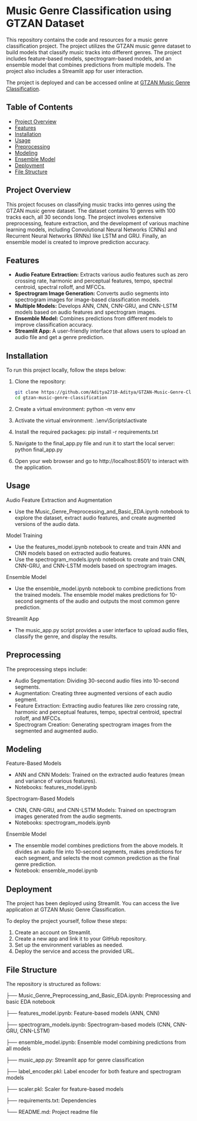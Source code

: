 # Music Genre Classification using GTZAN Dataset

This repository contains the code and resources for a music genre classification project. The project utilizes the GTZAN music genre dataset to build models that classify music tracks into different genres. The project includes feature-based models, spectrogram-based models, and an ensemble model that combines predictions from multiple models. The project also includes a Streamlit app for user interaction.

The project is deployed and can be accessed online at [GTZAN Music Genre Classification](https://gtzan-music-genre-classification-lsaugfxgu5urtab8syukyy.streamlit.app/).

## Table of Contents
- [Project Overview](#project-overview)
- [Features](#features)
- [Installation](#installation)
- [Usage](#usage)
- [Preprocessing](#preprocessing)
- [Modeling](#modeling)
- [Ensemble Model](#ensemble-model)
- [Deployment](#deployment)
- [File Structure](#file-structure)

## Project Overview
This project focuses on classifying music tracks into genres using the GTZAN music genre dataset. The dataset contains 10 genres with 100 tracks each, all 30 seconds long. The project involves extensive preprocessing, feature extraction, and the development of various machine learning models, including Convolutional Neural Networks (CNNs) and Recurrent Neural Networks (RNNs) like LSTM and GRU. Finally, an ensemble model is created to improve prediction accuracy.

## Features
- **Audio Feature Extraction:** Extracts various audio features such as zero crossing rate, harmonic and perceptual features, tempo, spectral centroid, spectral rolloff, and MFCCs.
- **Spectrogram Image Generation:** Converts audio segments into spectrogram images for image-based classification models.
- **Multiple Models:** Develops ANN, CNN, CNN-GRU, and CNN-LSTM models based on audio features and spectrogram images.
- **Ensemble Model:** Combines predictions from different models to improve classification accuracy.
- **Streamlit App:** A user-friendly interface that allows users to upload an audio file and get a genre prediction.

## Installation

To run this project locally, follow the steps below:

1. Clone the repository:
   ```bash
   git clone https://github.com/Aditya2710-Aditya/GTZAN-Music-Genre-Classification.git
   cd gtzan-music-genre-classification

2. Create a virtual environment:
    python -m venv env

3. Activate the virtual environment:
     .\env\Scripts\activate

4. Install the required packages:
     pip install -r requirements.txt

5. Navigate to the final_app.py file and run it to start the local server:
     python final_app.py

6. Open your web browser and go to http://localhost:8501/ to interact with the application.
     
## Usage
Audio Feature Extraction and Augmentation
*  Use the Music_Genre_Preprocessing_and_Basic_EDA.ipynb notebook to explore the dataset, extract audio features, and create augmented versions of the audio data.

Model Training
*  Use the features_model.ipynb notebook to create and train ANN and CNN models based on extracted audio features.
*  Use the spectrogram_models.ipynb notebook to create and train CNN, CNN-GRU, and CNN-LSTM models based on spectrogram images.

Ensemble Model
*  Use the ensemble_model.ipynb notebook to combine predictions from the trained models. The ensemble model makes predictions for 10-second segments of the audio and outputs the most common genre prediction.

Streamlit App
*  The music_app.py script provides a user interface to upload audio files, classify the genre, and display the results.

## Preprocessing
The preprocessing steps include:

*  Audio Segmentation: Dividing 30-second audio files into 10-second segments.
*  Augmentation: Creating three augmented versions of each audio segment.
*  Feature Extraction: Extracting audio features like zero crossing rate, harmonic and perceptual features, tempo, spectral centroid, spectral rolloff, and MFCCs.
*  Spectrogram Creation: Generating spectrogram images from the segmented and augmented audio.

## Modeling
Feature-Based Models
*  ANN and CNN Models: Trained on the extracted audio features (mean and variance of various features).
* Notebooks: features_model.ipynb
  
Spectrogram-Based Models
*  CNN, CNN-GRU, and CNN-LSTM Models: Trained on spectrogram images generated from the audio segments.
*  Notebooks: spectrogram_models.ipynb
  
Ensemble Model
*  The ensemble model combines predictions from the above models. It divides an audio file into 10-second segments, makes predictions for each segment, and selects the most common prediction as the final genre prediction.
*  Notebook: ensemble_model.ipynb

## Deployment
The project has been deployed using Streamlit. You can access the live application at GTZAN Music Genre Classification.

To deploy the project yourself, follow these steps:

1. Create an account on Streamlit.
2. Create a new app and link it to your GitHub repository.
3. Set up the environment variables as needed.
4. Deploy the service and access the provided URL.

## File Structure
The repository is structured as follows:

├── Music_Genre_Preprocessing_and_Basic_EDA.ipynb:   Preprocessing and basic EDA notebook

├── features_model.ipynb:                            Feature-based models (ANN, CNN)

├── spectrogram_models.ipynb:                        Spectrogram-based models (CNN, CNN-GRU, CNN-LSTM)

├── ensemble_model.ipynb:                            Ensemble model combining predictions from all models

├── music_app.py:                                    Streamlit app for genre classification

├── label_encoder.pkl:                               Label encoder for both feature and spectrogram models

├── scaler.pkl:                                      Scaler for feature-based models

├── requirements.txt:                                Dependencies

└── README.md:                                       Project readme file
